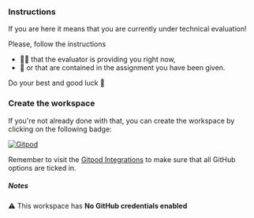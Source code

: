 ### Instructions
If you are here it means that you are currently under technical evaluation!

Please, follow the instructions
- 👨‍🏫 that the evaluator is providing you right now,
- 📝 or that are contained in the assignment you have been given.

Do your best and good luck 🤞

### Create the workspace
If you're not already done with that, you can create the workspace by clicking on the following badge:

[![Gitpod](https://gitpod.io/button/open-in-gitpod.svg)](https://gitpod.io/#https://github.com/pattacini/technical-evaluation)

Remember to visit the [Gitpod Integrations](https://gitpod.io/integrations) to make sure that all GitHub options are ticked in.

##### Notes
⚠ This workspace has **No GitHub credentials enabled**
